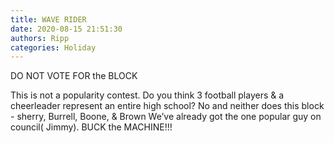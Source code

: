 ```yaml
---
title: WAVE RIDER
date: 2020-08-15 21:51:30
authors: Ripp
categories: Holiday
---
```


 DO NOT VOTE FOR the BLOCK

This is not a popularity contest. Do you think 3 football players &amp; a cheerleader represent an entire high school? No and neither does this block - sherry, Burrell, Boone, &amp; Brown 
We’ve already got the one popular guy on council( Jimmy).
BUCK the MACHINE!!!